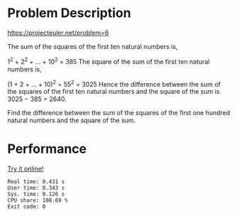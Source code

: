 # Problem Description

https://projecteuler.net/problem=6

The sum of the squares of the first ten natural numbers is,

1<sup>2</sup> + 2<sup>2</sup> + ... + 10<sup>2</sup> = 385
The square of the sum of the first ten natural numbers is,

(1 + 2 + ... + 10)<sup>2</sup> = 55<sup>2</sup> = 3025
Hence the difference between the sum of the squares of the first ten natural numbers and the square of the sum is 3025 − 385 = 2640.

Find the difference between the sum of the squares of the first one hundred natural numbers and the square of the sum.

# Performance

[Try it online!](https://tio.run/##dZCxCoMwFEX3fMUrBTHFRl06dOjWoVML/QCJ@ATBJDYx4tB/tzFq0UIzhXtezuUF66qv9DDsd7E1Os4rGaPsAH1MCiyFKmyN8NAqr1EkyQkKRQiAQw2Yl@Uaw55GLj1Df@gd@UIrMlVm04wJeQQ5HR@DO5yx3F/eF3i2GrlggjdhMAuDlNIFX6UVzLnCMUFZrBv8tC9x/G/BxuCTuWYxTj4wqu5w2mRrTqM0SSgcf1eacuIVtztrbGtWH8W8jwzDBw)

```
Real time: 0.431 s
User time: 0.343 s
Sys. time: 0.126 s
CPU share: 108.69 %
Exit code: 0
```